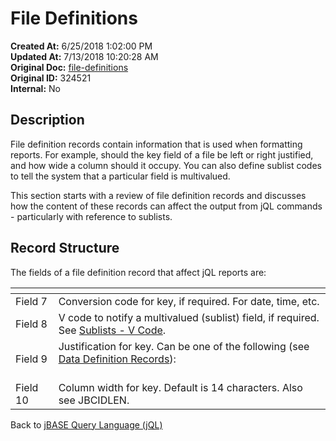# File Definitions

**Created At:** 6/25/2018 1:02:00 PM  
**Updated At:** 7/13/2018 10:20:28 AM  
**Original Doc:** [file-definitions](https://docs.jbase.com/46350-jql/file-definitions)  
**Original ID:** 324521  
**Internal:** No  

## Description

File definition records contain information that is used when formatting reports. For example, should the key field of a file be left or right justified, and how wide a column should it occupy. You can also define sublist codes to tell the system that a particular field is multivalued.

This section starts with a review of file definition records and discusses how the content of these records can affect the output from jQL commands - particularly with reference to sublists.

## Record Structure

The fields of a file definition record that affect jQL reports are:


| <!----> | <!----> |
| --- | --- |
| Field 7<br> | Conversion code for key, if required. For date, time, etc.<br> |
| Field 8<br> | V code to notify a multivalued (sublist) field, if required. See [Sublists - V Code](./../sublists---v-code).<br> |
| Field 9<br> | Justification for key. Can be one of the following (see [Data Definition Records](./../data-definition-records---dictionary-structure)):<br><br>| <!----> | <!----> |<br>| --- | --- |<br>| L | Left justified |<br>| R | Right justified |<br>| T | Text |<br>| U | Unlimited |<br><br> |
| Field 10<br> | Column width for key. Default is 14 characters. Also see JBCIDLEN.<br> |

Back to [jBASE Query Language (jQL)](jbase-query-language-jql-)
  
<PageFooter />
